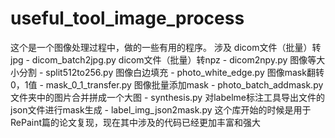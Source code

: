 # useful_tool_image_process

这个是一个图像处理过程中，做的一些有用的程序。
涉及
dicom文件（批量）转jpg - dicom_batch2jpg.py
dicom文件（批量）转npz - dicom2npy.py
图像等大小分割 - split512to256.py
图像白边填充 - photo_white_edge.py
图像mask翻转0，1值  - mask_0_1_transfer.py
图像批量添加mask -  photo_batch_addmask.py  
文件夹中的图片合并拼成一个大图 - synthesis.py
对labelme标注工具导出文件的json文件进行mask生成 - label_img_json2mask.py
这个库开始的时候是用于RePaint篇的论文复现，现在其中涉及的代码已经更加丰富和强大
